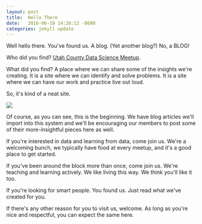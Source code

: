 ```yaml
---
layout: post
title:  Hello There
date:   2016-06-10 14:26:12 -0600
categories: jekyll update
---
```

Well hello there.  You've found us.  A blog.  (Yet another blog?)  No, a BLOG!

Who did you find?  [Utah County Data Science Meetup](http://www.meetup.com/Utah-County-Data-Science-Meetup/).

What did you find?  A place where we can share some of the insights we're creating.  It is a site where we can identify and solve problems.  It is a site where we can have our work and practice live out loud.

So, it's kind of a neat site.

<img src="/images/the_carlton.gif" >

Of course, as you can see, this is the beginning.  We have blog articles we'll import into this system and we'll be encouraging our members to post some of their more-insightful pieces here as well.

If you're interested in data and learning from data, come join us.  We're a welcoming bunch, we typically have food at every meetup, and it's a good place to get started.

If you've been around the block more than once, come join us.  We're teaching and learning actively.  We like living this way.  We think you'll like it too.

If you're looking for smart people.  You found us.  Just read what we've created for you.

If there's any other reason for you to visit us, welcome.  As long as you're nice and respectful, you can expect the same here.


